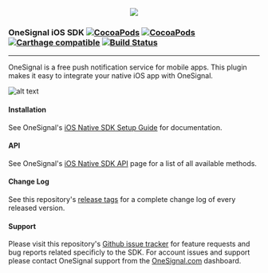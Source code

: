 <p align="center">
  <img src="https://camo.githubusercontent.com/65a9e2ce366c8f31efc606eb1423d1d4222657b8/68747470733a2f2f6f6e657369676e616c2e636f6d2f6173736574732f636f6d6d6f6e2f6c6f676f5f6f6e657369676e616c5f636f6c6f722e706e67"/>
</p>

### OneSignal iOS SDK [![CocoaPods](https://img.shields.io/cocoapods/v/OneSignal.svg)](https://cocoapods.org/pods/OneSignal) [![CocoaPods](https://img.shields.io/cocoapods/dm/OneSignal.svg)](https://cocoapods.org/pods/OneSignal) [![Carthage compatible](https://img.shields.io/badge/Carthage-compatible-4BC51D.svg)](https://github.com/Carthage/Carthage) [![Build Status](https://travis-ci.org/OneSignal/OneSignal-iOS-SDK.svg?branch=master)](https://travis-ci.org/OneSignal/OneSignal-iOS-SDK)

---

OneSignal is a free push notification service for mobile apps. This plugin makes it easy to integrate your native iOS app with OneSignal.

![alt text](https://s3.amazonaws.com/capioios/images/videoGif9.gif)

#### Installation
See OneSignal's [iOS Native SDK Setup Guide](https://documentation.onesignal.com/docs/ios-sdk-setup) for documentation.

#### API
See OneSignal's [iOS Native SDK API](https://documentation.onesignal.com/docs/ios-native-sdk) page for a list of all available methods.

#### Change Log
See this repository's [release tags](https://github.com/OneSignal/OneSignal-iOS-SDK/releases) for a complete change log of every released version.

#### Support
Please visit this repository's [Github issue tracker](https://github.com/OneSignal/OneSignal-iOS-SDK/issues) for feature requests and bug reports related specificly to the SDK.
For account issues and support please contact OneSignal support from the [OneSignal.com](https://onesignal.com) dashboard.

